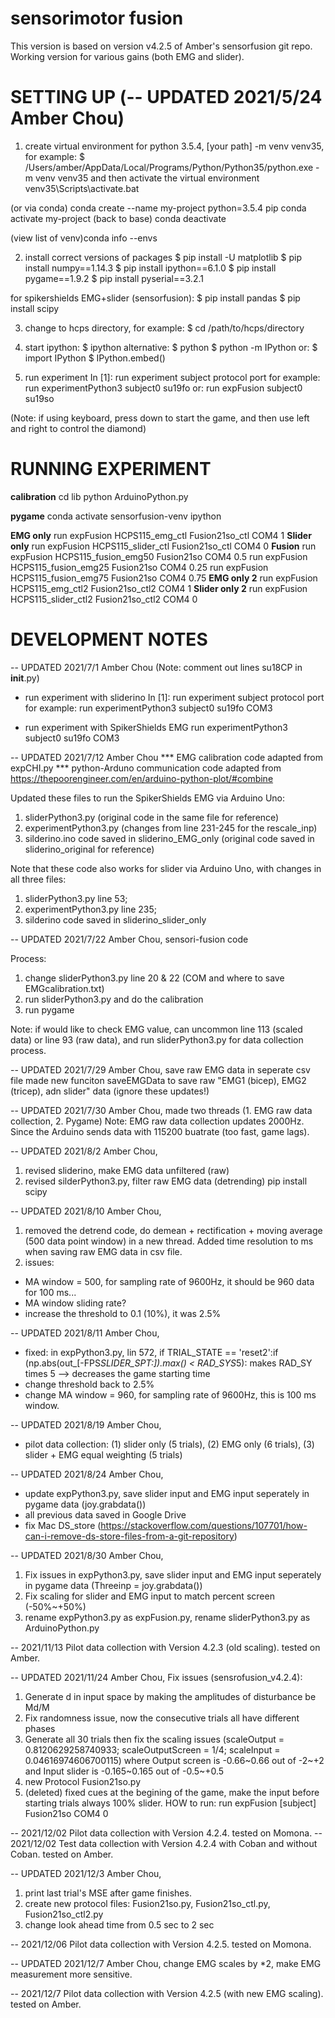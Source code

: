 # sensorimotor fusion 

This version is based on version v4.2.5 of Amber's sensorfusion git repo. Working version for various gains (both EMG and slider).

# SETTING UP (-- UPDATED 2021/5/24 Amber Chou)

1. create virtual environment for python 3.5.4, [your path] -m venv venv35, for example:
$ /Users/amber/AppData/Local/Programs/Python/Python35/python.exe -m venv venv35
and then activate the virtual environment
venv35\Scripts\activate.bat

(or via conda)
conda create --name my-project python=3.5.4 pip
conda activate my-project
(back to base) conda deactivate

(view list of venv)conda info --envs


2. install correct versions of packages
$ pip install -U matplotlib 
$ pip install numpy==1.14.3
$ pip install ipython==6.1.0
$ pip install pygame==1.9.2
$ pip install pyserial==3.2.1

for spikershields EMG+slider (sensorfusion):
$ pip install pandas
$ pip install scipy

3. change to hcps directory, for example: 
$ cd /path/to/hcps/directory

4. start ipython:
$ ipython
alternative: 
$ python
$ python -m IPython
or:
$ import IPython
$ IPython.embed()

5. run experiment
In [1]: run experiment subject protocol port 
for example: run experimentPython3 subject0 su19fo
or: run expFusion subject0 su19so

(Note: if using keyboard, press down to start the game, and then use left and right to control the diamond)


# RUNNING EXPERIMENT

**calibration**
cd lib
python ArduinoPython.py

**pygame**
conda activate sensorfusion-venv
ipython

**EMG only**
run expFusion HCPS115_emg_ctl Fusion21so_ctl COM4 1
**Slider only**
run expFusion HCPS115_slider_ctl Fusion21so_ctl COM4 0
**Fusion**
run expFusion HCPS115_fusion_emg50 Fusion21so COM4 0.5
run expFusion HCPS115_fusion_emg25 Fusion21so COM4 0.25
run expFusion HCPS115_fusion_emg75 Fusion21so COM4 0.75
**EMG only 2**
run expFusion HCPS115_emg_ctl2 Fusion21so_ctl2 COM4 1
**Slider only 2**
run expFusion HCPS115_slider_ctl2 Fusion21so_ctl2 COM4 0



# DEVELOPMENT NOTES 

-- UPDATED 2021/7/1 Amber Chou
(Note: comment out lines su18CP in __init__.py)

-  run experiment with sliderino
In [1]: run experiment subject protocol port 
for example: run experimentPython3 subject0 su19fo COM3

-  run experiment with SpikerShields EMG
run experimentPython3 subject0 su19fo COM3

-- UPDATED 2021/7/12 Amber Chou
*** EMG calibration code adapted from expCHI.py
*** python-Arduno communication code adapted from https://thepoorengineer.com/en/arduino-python-plot/#combine

Updated these files to run the SpikerShields EMG via Arduino Uno:
1. sliderPython3.py (original code in the same file for reference) 
2. experimentPython3.py (changes from line 231-245 for the rescale_inp)
3. silderino.ino code saved in sliderino_EMG_only (original code saved in sliderino_original for reference)

Note that these code also works for slider via Arduino Uno, with changes in all three files: 
1. sliderPython3.py line 53; 
2. experimentPython3.py line 235; 
3. silderino code saved in sliderino_slider_only

-- UPDATED 2021/7/22 Amber Chou, sensori-fusion code

Process:
1. change sliderPython3.py line 20 & 22 (COM and where to save EMGcalibration.txt)
2. run sliderPython3.py and do the calibration
3. run pygame

Note: if would like to check EMG value, can uncommon line 113 (scaled data) or line 93 (raw data), and run sliderPython3.py for data collection process.


-- UPDATED 2021/7/29 Amber Chou, save raw EMG data in seperate csv file
made new funciton saveEMGData to save raw "EMG1 (bicep), EMG2 (tricep), adn slider" data
(ignore these updates!)

-- UPDATED 2021/7/30 Amber Chou, made two threads (1. EMG raw data collection, 2. Pygame)
Note: EMG raw data collection updates 2000Hz. Since the Arduino sends data with 115200 buatrate (too fast, game lags).

-- UPDATED 2021/8/2 Amber Chou,
1. revised sliderino, make EMG data unfiltered (raw)
2. revised silderPython3.py, filter raw EMG data (detrending)
pip install scipy

-- UPDATED 2021/8/10 Amber Chou,
1. removed the detrend code, do demean + rectification + moving average (500 data point window) in a new thread. Added time resolution to ms when saving raw EMG data in csv file. 
2. issues: 
- MA window = 500, for sampling rate of 9600Hz, it should be 960 data for 100 ms...
- MA window sliding rate?
- increase the threshold to 0.1 (10%), it was 2.5%

-- UPDATED 2021/8/11 Amber Chou,
- fixed: in expPython3.py, lin 572, if TRIAL_STATE == 'reset2':if (np.abs(out_[-FPS*SLIDER_SPT:]).max() < RAD_SYS*5): makes RAD_SY times 5 --> decreases the game starting time
- change threshold back to 2.5%
- change MA window = 960, for sampling rate of 9600Hz, this is 100 ms window.

-- UPDATED 2021/8/19 Amber Chou,
- pilot data collection: (1) slider only (5 trials), (2) EMG only (6 trials), (3) slider + EMG equal weighting (5 trials)

-- UPDATED 2021/8/24 Amber Chou,
- update expPython3.py, save slider input and EMG input seperately in pygame data (joy.grabdata())
- all previous data saved in Google Drive
- fix Mac DS_store (https://stackoverflow.com/questions/107701/how-can-i-remove-ds-store-files-from-a-git-repository)

-- UPDATED 2021/8/30 Amber Chou,
1. Fix issues in expPython3.py, save slider input and EMG input seperately in pygame data (Threeinp = joy.grabdata())
2. Fix scaling for slider and EMG input to match percent screen (-50%~+50%)
3. rename expPython3.py as expFusion.py, rename sliderPython3.py as ArduinoPython.py

-- 2021/11/13 Pilot data collection with Version 4.2.3 (old scaling). tested on Amber.

-- UPDATED 2021/11/24 Amber Chou,
Fix issues (sensrofusion_v4.2.4):
1. Generate d in input space by making the amplitudes of disturbance be Md/M
2. Fix randomness issue, now the consecutive trials all have different phases
3. Generate all 30 trials then fix the scaling issues (scaleOutput = 0.8120629258740933; scaleOutputScreen = 1/4; scaleInput = 0.04616974606700115) where Output screen is -0.66~0.66 out of -2~+2 and Input slider is -0.165~0.165 out of -0.5~+0.5
4. new Protocol Fusion21so.py
5. (deleted) fixed cues at the begining of the game, make the input before starting trials always 100% slider. 
HOW to run:
run expFusion [subject] Fusion21so COM4 0

-- 2021/12/02 Pilot data collection with Version 4.2.4. tested on Momona.
-- 2021/12/02 Test data collection with Version 4.2.4 with Coban and without Coban. tested on Amber.

-- UPDATED 2021/12/3 Amber Chou,
1. print last trial's MSE after game finishes.
2. create new protocol files: Fusion21so.py, Fusion21so_ctl.py, Fusion21so_ctl2.py
3. change look ahead time from 0.5 sec to 2 sec

-- 2021/12/06 Pilot data collection with Version 4.2.5. tested on Momona.

-- UPDATED 2021/12/7 Amber Chou,
change EMG scales by *2, make EMG measurement more sensitive.

-- 2021/12/7 Pilot data collection with Version 4.2.5 (with new EMG scaling). tested on Amber.


